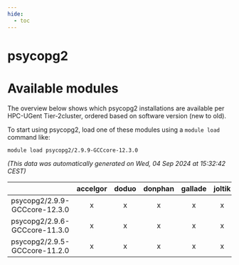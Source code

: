 ```yaml
---
hide:
  - toc
---
```


psycopg2
========

# Available modules


The overview below shows which psycopg2 installations are available per HPC-UGent Tier-2cluster, ordered based on software version (new to old).

To start using psycopg2, load one of these modules using a `module load` command like:

```shell
module load psycopg2/2.9.9-GCCcore-12.3.0
```

*(This data was automatically generated on Wed, 04 Sep 2024 at 15:32:42 CEST)*  

| |accelgor|doduo|donphan|gallade|joltik|shinx|skitty|
| :---: | :---: | :---: | :---: | :---: | :---: | :---: | :---: |
|psycopg2/2.9.9-GCCcore-12.3.0|x|x|x|x|x|x|x|
|psycopg2/2.9.6-GCCcore-11.3.0|x|x|x|x|x|-|x|
|psycopg2/2.9.5-GCCcore-11.2.0|x|x|x|x|x|-|x|
